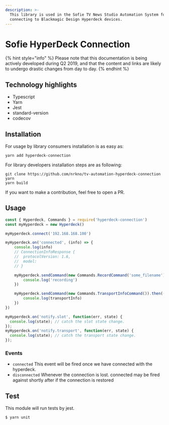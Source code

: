 ```yaml
---
description: >-
  This library is used in the Sofie TV News Studio Automation System for
  connecting to Blackmagic Design Hyperdeck devices.
---
```


# Sofie HyperDeck Connection

{% hint style="info" %}
Please note that this documentation is being actively developed during Q2 2019, and that the content and links are likely to undergo drastic changes from day to day. 
{% endhint %}

## Technology highlights

* Typescript
* Yarn
* Jest
* standard-version
* codecov

## Installation

For usage by library consumers installation is as easy as:

```text
yarn add hyperdeck-connection
```

For library developers installation steps are as following:

```text
git clone https://github.com/nrkno/tv-automation-hyperdeck-connection
yarn
yarn build
```

If you want to make a contribution, feel free to open a PR.

## Usage

```javascript
const { Hyperdeck, Commands } = require('hyperdeck-connection')
const myHyperdeck = new Hyperdeck()

myHyperdeck.connect('192.168.168.100')

myHyperdeck.on('connected', (info) => {
    console.log(info)
    // ConnectionInfoResponse {
    //  protocolVersion: 1.6,
    //  model: 
    // }

    myHyperdeck.sendCommand(new Commands.RecordCommand('some_filename')).then(() => {
        console.log('recording')
    })

    myHyperdeck.sendCommand(new Commands.TransportInfoCommand()).then((transportInfo) => {
        console.log(transportInfo)
    })
})

myHyperdeck.on('notify.slot', function(err, state) {
  console.log(state); // catch the slot state change.
});
myHyperdeck.on('notify.transport', function(err, state) {
  console.log(state); // catch the transport state change.
});
```

### Events

* `connected` This event will be fired once we have connected with the hyperdeck.
* `disconnected` Whenever the connection is lost. connected may be fired against shortly after if the connection is restored

## Test

This module will run tests by jest.

```text
$ yarn unit
```

